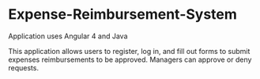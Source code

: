 # Expense-Reimbursement-System
Application uses Angular 4 and Java

This application allows users to register, log in, and fill out forms to submit expenses reimbursements to be approved. Managers can approve or deny requests.

